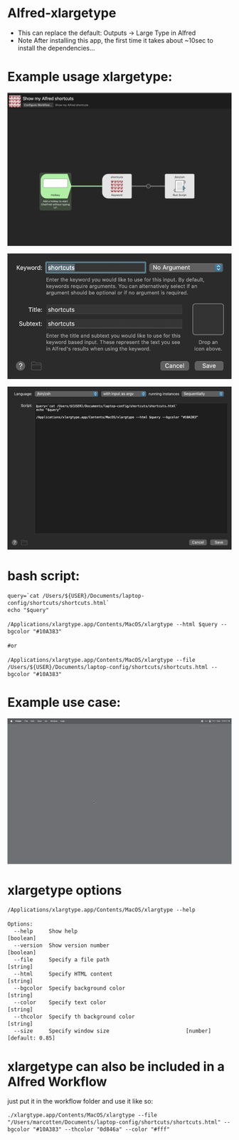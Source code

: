 # Alfred-xlargetype
* This can replace the default: Outputs -> Large Type in Alfred 
* Note After installing this app, the first time it takes about ~10sec to install the dependencies...

# Example usage xlargetype:

![example-workflow01.png](assets/example-workflow01.png)

![example-workflow02.png](assets/example-workflow02.png)

![example-workflow03.png](assets/example-workflow03.png)

# bash script:

```
query=`cat /Users/${USER}/Documents/laptop-config/shortcuts/shortcuts.html`
echo "$query"

/Applications/xlargtype.app/Contents/MacOS/xlargtype --html $query --bgcolor "#10A383"

#or

/Applications/xlargtype.app/Contents/MacOS/xlargtype --file /Users/${USER}/Documents/laptop-config/shortcuts/shortcuts.html --bgcolor "#10A383"

```

# Example use case:
![example-usecase.gif](assets/example-usecase.gif)


# xlargetype options

```
/Applications/xlargtype.app/Contents/MacOS/xlargtype --help

Options:
  --help     Show help                                                 [boolean]
  --version  Show version number                                       [boolean]
  --file     Specify a file path                                        [string]
  --html     Specify HTML content                                       [string]
  --bgcolor  Specify background color                                   [string]
  --color    Specify text color                                         [string]
  --thcolor  Specify th background color                                [string]
  --size     Specify window size                        [number] [default: 0.85]
```

# xlargetype can also be included in a Alfred Workflow 

just put it in the workflow folder and use it like so:

```
./xlargtype.app/Contents/MacOS/xlargtype --file "/Users/marcotten/Documents/laptop-config/shortcuts/shortcuts.html" --bgcolor "#10A383" --thcolor "0d846a" --color "#fff"
```

